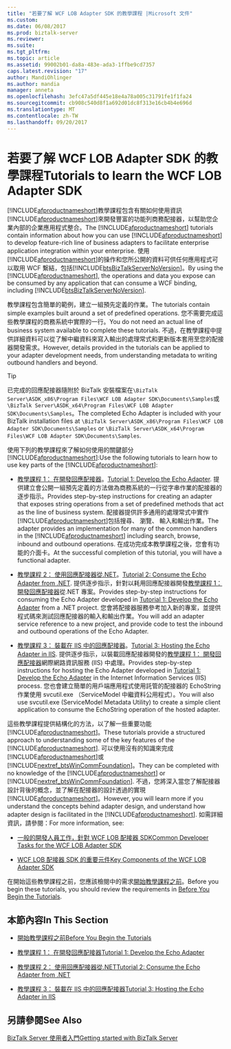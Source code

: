 ```yaml
---
title: "若要了解 WCF LOB Adapter SDK 的教學課程 |Microsoft 文件"
ms.custom: 
ms.date: 06/08/2017
ms.prod: biztalk-server
ms.reviewer: 
ms.suite: 
ms.tgt_pltfrm: 
ms.topic: article
ms.assetid: 99002b01-da8a-483e-ada3-1ffbe9cd7357
caps.latest.revision: "17"
author: MandiOhlinger
ms.author: mandia
manager: anneta
ms.openlocfilehash: 3efc47a5df445e18e4a78a005c31791fe1f1fa24
ms.sourcegitcommit: cb908c540d8f1a692d01dc8f313e16cb4b4e696d
ms.translationtype: MT
ms.contentlocale: zh-TW
ms.lasthandoff: 09/20/2017
---
```

# <a name="tutorials-to-learn-the-wcf-lob-adapter-sdk"></a><span data-ttu-id="56821-102">若要了解 WCF LOB Adapter SDK 的教學課程</span><span class="sxs-lookup"><span data-stu-id="56821-102">Tutorials to learn the WCF LOB Adapter SDK</span></span>
<span data-ttu-id="56821-103">[!INCLUDE[afproductnameshort](../../includes/afproductnameshort-md.md)]教學課程包含有關如何使用資訊[!INCLUDE[afproductnameshort](../../includes/afproductnameshort-md.md)]來開發豐富的功能列商務配接器，以幫助您企業內部的企業應用程式整合。</span><span class="sxs-lookup"><span data-stu-id="56821-103">The [!INCLUDE[afproductnameshort](../../includes/afproductnameshort-md.md)] tutorials contain information about how you can use [!INCLUDE[afproductnameshort](../../includes/afproductnameshort-md.md)] to develop feature-rich line of business adapters to facilitate enterprise application integration within your enterprise.</span></span> <span data-ttu-id="56821-104">使用[!INCLUDE[afproductnameshort](../../includes/afproductnameshort-md.md)]的操作和您所公開的資料可供任何應用程式可以取用 WCF 繫結，包括[!INCLUDE[btsBizTalkServerNoVersion](../../includes/btsbiztalkservernoversion-md.md)]。</span><span class="sxs-lookup"><span data-stu-id="56821-104">By using the [!INCLUDE[afproductnameshort](../../includes/afproductnameshort-md.md)], the operations and data you expose can be consumed by any application that can consume a WCF binding, including [!INCLUDE[btsBizTalkServerNoVersion](../../includes/btsbiztalkservernoversion-md.md)].</span></span>  
  
 <span data-ttu-id="56821-105">教學課程包含簡單的範例，建立一組預先定義的作業。</span><span class="sxs-lookup"><span data-stu-id="56821-105">The tutorials contain simple examples built around a set of predefined operations.</span></span> <span data-ttu-id="56821-106">您不需要完成這些教學課程的商務系統中實際的一行。</span><span class="sxs-lookup"><span data-stu-id="56821-106">You do not need an actual line of business system available to complete these tutorials.</span></span> <span data-ttu-id="56821-107">不過，在教學課程中提供詳細資料可以從了解中繼資料來寫入輸出的處理常式和更新版本套用至您的配接器開發需求。</span><span class="sxs-lookup"><span data-stu-id="56821-107">However, details provided in the tutorials can be applied to your adapter development needs, from understanding metadata to writing outbound handlers and beyond.</span></span>  

> [!TIP]
> <span data-ttu-id="56821-108">已完成的回應配接器隨附於 BizTalk 安裝檔案在`\BizTalk Server\ASDK_x86\Program Files\WCF LOB Adapter SDK\Documents\Samples`或`\BizTalk Server\ASDK_x64\Program Files\WCF LOB Adapter SDK\Documents\Samples`。</span><span class="sxs-lookup"><span data-stu-id="56821-108">The completed Echo Adapter is included with your BizTalk installation files at `\BizTalk Server\ASDK_x86\Program Files\WCF LOB Adapter SDK\Documents\Samples` or `\BizTalk Server\ASDK_x64\Program Files\WCF LOB Adapter SDK\Documents\Samples`.</span></span>
  
 <span data-ttu-id="56821-109">使用下列的教學課程來了解如何使用的關鍵部分[!INCLUDE[afproductnameshort](../../includes/afproductnameshort-md.md)]:</span><span class="sxs-lookup"><span data-stu-id="56821-109">Use the following tutorials to learn how to use key parts of the [!INCLUDE[afproductnameshort](../../includes/afproductnameshort-md.md)]:</span></span>  
  
-   <span data-ttu-id="56821-110">[教學課程 1： 在開發回應配接器](../../adapters-and-accelerators/wcf-lob-adapter-sdk/tutorial-1-develop-the-echo-adapter.md)。</span><span class="sxs-lookup"><span data-stu-id="56821-110">[Tutorial 1: Develop the Echo Adapter](../../adapters-and-accelerators/wcf-lob-adapter-sdk/tutorial-1-develop-the-echo-adapter.md).</span></span> <span data-ttu-id="56821-111">提供建立會公開一組預先定義的方法做為商務系統的一行從字串作業的配接器的逐步指示。</span><span class="sxs-lookup"><span data-stu-id="56821-111">Provides step-by-step instructions for creating an adapter that exposes string operations from a set of predefined methods that act as the line of business system.</span></span> <span data-ttu-id="56821-112">配接器提供許多通用的處理常式中實作[!INCLUDE[afproductnameshort](../../includes/afproductnameshort-md.md)]包括搜尋、 瀏覽、 輸入和輸出作業。</span><span class="sxs-lookup"><span data-stu-id="56821-112">The adapter provides an implementation for many of the common handlers in the [!INCLUDE[afproductnameshort](../../includes/afproductnameshort-md.md)] including search, browse, inbound and outbound operations.</span></span> <span data-ttu-id="56821-113">在成功完成本教學課程之後，您會有功能的介面卡。</span><span class="sxs-lookup"><span data-stu-id="56821-113">At the successful completion of this tutorial, you will have a functional adapter.</span></span>  
  
-   <span data-ttu-id="56821-114">[教學課程 2： 使用回應配接器從.NET](../../adapters-and-accelerators/wcf-lob-adapter-sdk/tutorial-2-consume-the-echo-adapter-from-net.md)。</span><span class="sxs-lookup"><span data-stu-id="56821-114">[Tutorial 2: Consume the Echo Adapter from .NET](../../adapters-and-accelerators/wcf-lob-adapter-sdk/tutorial-2-consume-the-echo-adapter-from-net.md).</span></span> <span data-ttu-id="56821-115">提供逐步指示，針對以耗用回應配接器開發[教學課程 1： 開發回應配接器](../../adapters-and-accelerators/wcf-lob-adapter-sdk/tutorial-1-develop-the-echo-adapter.md)從.NET 專案。</span><span class="sxs-lookup"><span data-stu-id="56821-115">Provides step-by-step instructions for consuming the Echo Adapter developed in [Tutorial 1: Develop the Echo Adapter](../../adapters-and-accelerators/wcf-lob-adapter-sdk/tutorial-1-develop-the-echo-adapter.md) from a .NET project.</span></span> <span data-ttu-id="56821-116">您會將配接器服務參考加入新的專案，並提供程式碼來測試回應配接器的輸入和輸出作業。</span><span class="sxs-lookup"><span data-stu-id="56821-116">You will add an adapter service reference to a new project, and provide code to test the inbound and outbound operations of the Echo Adapter.</span></span>  
  
-   <span data-ttu-id="56821-117">[教學課程 3： 裝載在 IIS 中的回應配接器](../../adapters-and-accelerators/wcf-lob-adapter-sdk/tutorial-3-hosting-the-echo-adapter-in-iis.md)。</span><span class="sxs-lookup"><span data-stu-id="56821-117">[Tutorial 3: Hosting the Echo Adapter in IIS](../../adapters-and-accelerators/wcf-lob-adapter-sdk/tutorial-3-hosting-the-echo-adapter-in-iis.md).</span></span> <span data-ttu-id="56821-118">提供逐步指示，以裝載回應配接器開發的[教學課程 1： 開發回應配接器](../../adapters-and-accelerators/wcf-lob-adapter-sdk/tutorial-1-develop-the-echo-adapter.md)網際網路資訊服務 (IIS) 中處理。</span><span class="sxs-lookup"><span data-stu-id="56821-118">Provides step-by-step instructions for hosting the Echo Adapter developed in [Tutorial 1: Develop the Echo Adapter](../../adapters-and-accelerators/wcf-lob-adapter-sdk/tutorial-1-develop-the-echo-adapter.md) in the Internet Information Services (IIS) process.</span></span> <span data-ttu-id="56821-119">您也會建立簡單的用戶端應用程式使用託管的配接器的 EchoString 作業使用 svcutil.exe （ServiceModel 中繼資料公用程式）。</span><span class="sxs-lookup"><span data-stu-id="56821-119">You will also use svcutil.exe (ServiceModel Metadata Utility) to create a simple client application to consume the EchoString operation of the hosted adapter.</span></span>  
  
 <span data-ttu-id="56821-120">這些教學課程提供結構化的方法，以了解一些重要功能[!INCLUDE[afproductnameshort](../../includes/afproductnameshort-md.md)]。</span><span class="sxs-lookup"><span data-stu-id="56821-120">These tutorials provide a structured approach to understanding some of the key features of the [!INCLUDE[afproductnameshort](../../includes/afproductnameshort-md.md)].</span></span> <span data-ttu-id="56821-121">可以使用沒有的知識來完成[!INCLUDE[afproductnameshort](../../includes/afproductnameshort-md.md)]或[!INCLUDE[nextref_btsWinCommFoundation](../../includes/nextref-btswincommfoundation-md.md)]。</span><span class="sxs-lookup"><span data-stu-id="56821-121">They can be completed with no knowledge of the [!INCLUDE[afproductnameshort](../../includes/afproductnameshort-md.md)] or [!INCLUDE[nextref_btsWinCommFoundation](../../includes/nextref-btswincommfoundation-md.md)].</span></span> <span data-ttu-id="56821-122">不過，您將深入當您了解配接器設計背後的概念，並了解在配接器的設計透過的實現[!INCLUDE[afproductnameshort](../../includes/afproductnameshort-md.md)]。</span><span class="sxs-lookup"><span data-stu-id="56821-122">However, you will learn more if you understand the concepts behind adapter design, and understand how adapter design is facilitated in the [!INCLUDE[afproductnameshort](../../includes/afproductnameshort-md.md)].</span></span> <span data-ttu-id="56821-123">如需詳細資訊，請參閱：</span><span class="sxs-lookup"><span data-stu-id="56821-123">For more information, see:</span></span>  
  
-   [<span data-ttu-id="56821-124">一般的開發人員工作，針對 WCF LOB 配接器 SDK</span><span class="sxs-lookup"><span data-stu-id="56821-124">Common Developer Tasks for the WCF LOB Adapter SDK</span></span>](../../adapters-and-accelerators/wcf-lob-adapter-sdk/common-developer-tasks-for-the-wcf-lob-adapter-sdk.md)  
  
-   [<span data-ttu-id="56821-125">WCF LOB 配接器 SDK 的重要元件</span><span class="sxs-lookup"><span data-stu-id="56821-125">Key Components of the WCF LOB Adapter SDK</span></span>](../../adapters-and-accelerators/wcf-lob-adapter-sdk/key-components-of-the-wcf-lob-adapter-sdk.md)  
  
 <span data-ttu-id="56821-126">在開始這些教學課程之前，您應該檢閱中的需求[開始教學課程之前](../../core/before-you-begin-the-tutorial.md)。</span><span class="sxs-lookup"><span data-stu-id="56821-126">Before you begin these tutorials, you should review the requirements in [Before You Begin the Tutorials](../../core/before-you-begin-the-tutorial.md).</span></span>  
  
 
## <a name="in-this-section"></a><span data-ttu-id="56821-127">本節內容</span><span class="sxs-lookup"><span data-stu-id="56821-127">In This Section</span></span>  
  
-   [<span data-ttu-id="56821-128">開始教學課程之前</span><span class="sxs-lookup"><span data-stu-id="56821-128">Before You Begin the Tutorials</span></span>](../../core/before-you-begin-the-tutorial.md)  
  
-   [<span data-ttu-id="56821-129">教學課程 1： 在開發回應配接器</span><span class="sxs-lookup"><span data-stu-id="56821-129">Tutorial 1: Develop the Echo Adapter</span></span>](../../adapters-and-accelerators/wcf-lob-adapter-sdk/tutorial-1-develop-the-echo-adapter.md)  
  
-   [<span data-ttu-id="56821-130">教學課程 2： 使用回應配接器從.NET</span><span class="sxs-lookup"><span data-stu-id="56821-130">Tutorial 2: Consume the Echo Adapter from .NET</span></span>](../../adapters-and-accelerators/wcf-lob-adapter-sdk/tutorial-2-consume-the-echo-adapter-from-net.md)  
  
-   [<span data-ttu-id="56821-131">教學課程 3： 裝載在 IIS 中的回應配接器</span><span class="sxs-lookup"><span data-stu-id="56821-131">Tutorial 3: Hosting the Echo Adapter in IIS</span></span>](../../adapters-and-accelerators/wcf-lob-adapter-sdk/tutorial-3-hosting-the-echo-adapter-in-iis.md)  
  
## <a name="see-also"></a><span data-ttu-id="56821-132">另請參閱</span><span class="sxs-lookup"><span data-stu-id="56821-132">See Also</span></span>  
 [<span data-ttu-id="56821-133">BizTalk Server 使用者入門</span><span class="sxs-lookup"><span data-stu-id="56821-133">Getting started with BizTalk Server</span></span>](../../core/getting-started-with-biztalk-server.md)